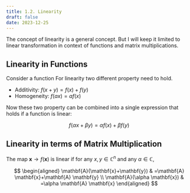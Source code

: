 ```yaml
---
title: 1.2. Linearity
draft: false
date: 2023-12-25
---
```


The concept of linearity is a general concept. But I will keep it limited to linear transformation in context of functions and matrix multiplications.

## Linearity in Functions

Consider a function For linearity two different property need to hold. 

- Additivity: $f(x+y)=f(x)+f(y)$
- Homogeneity: $f(ax) = af(x)$

Now these two property can be combined into a single expression that holds if a function is linear:

$$
f(\alpha x+ \beta y) = \alpha f(x) + \beta f(y)
$$

## Linearity in terms of Matrix Multiplication

The map $\mathbf{x} \rightarrow f(\mathbf{x})$ is linear if for any $x,y \in \mathbb{C}^{n}$ and any $\alpha \in \mathbb{C}$,


$$
\begin{aligned}
\mathbf{A}(\mathbf{x}+\mathbf{y}) & =\mathbf{A} \mathbf{x}+\mathbf{A} \mathbf{y} \\
\mathbf{A}(\alpha \mathbf{x}) & =\alpha \mathbf{A} \mathbf{x} 
\end{aligned}
$$